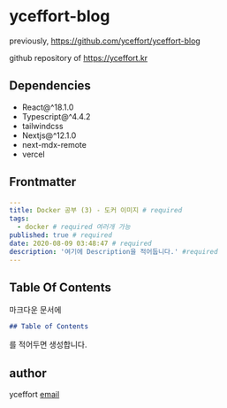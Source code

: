# yceffort-blog

previously, https://github.com/yceffort/yceffort-blog

github repository of https://yceffort.kr

## Dependencies

- React@^18.1.0
- Typescript@^4.4.2
- tailwindcss
- Nextjs@^12.1.0
- next-mdx-remote
- vercel

## Frontmatter

```yaml
---
title: Docker 공부 (3) - 도커 이미지 # required
tags:
  - docker # required 여러개 가능
published: true # required
date: 2020-08-09 03:48:47 # required
description: '여기에 Description을 적어둡니다.' #required
---
```

## Table Of Contents

마크다운 문서에

```md
## Table of Contents
```

를 적어두면 생성합니다.

## author

yceffort [email](root@yceffort.kr)
